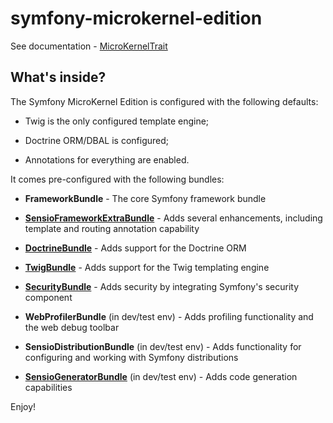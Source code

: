 # symfony-microkernel-edition

See documentation - [MicroKernelTrait](http://symfony.com/doc/current/configuration/micro_kernel_trait.html)

What's inside?
---------------

The Symfony MicroKernel Edition is configured with the following defaults:

  * Twig is the only configured template engine;

  * Doctrine ORM/DBAL is configured;

  * Annotations for everything are enabled.

It comes pre-configured with the following bundles:

  * **FrameworkBundle** - The core Symfony framework bundle

  * [**SensioFrameworkExtraBundle**][1] - Adds several enhancements, including
    template and routing annotation capability

  * [**DoctrineBundle**][2] - Adds support for the Doctrine ORM

  * [**TwigBundle**][3] - Adds support for the Twig templating engine

  * [**SecurityBundle**][4] - Adds security by integrating Symfony's security
    component

  * **WebProfilerBundle** (in dev/test env) - Adds profiling functionality and
    the web debug toolbar

  * **SensioDistributionBundle** (in dev/test env) - Adds functionality for
    configuring and working with Symfony distributions

  * [**SensioGeneratorBundle**][5] (in dev/test env) - Adds code generation
    capabilities

Enjoy!

[1]: http://symfony.com/doc/3.0/bundles/SensioFrameworkExtraBundle/index.html
[2]: http://symfony.com/doc/3.2/book/doctrine.html
[3]: http://symfony.com/doc/3.2/book/templating.html
[4]: http://symfony.com/doc/3.2/book/security.html
[5]: http://symfony.com/doc/3.0/bundles/SensioGeneratorBundle/index.html
